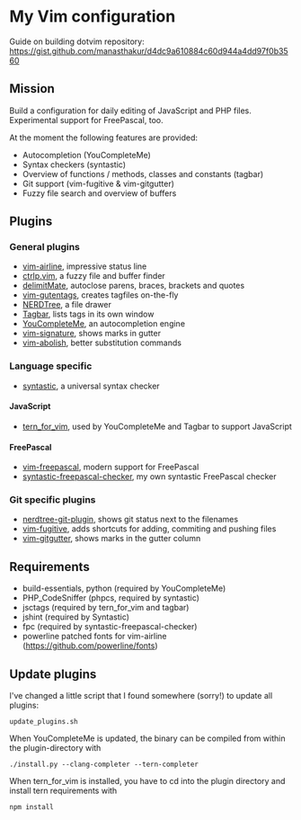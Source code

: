 # My Vim configuration

Guide on building dotvim repository: https://gist.github.com/manasthakur/d4dc9a610884c60d944a4dd97f0b3560

## Mission
Build a configuration for daily editing of JavaScript and PHP files. Experimental support for FreePascal, too.

At the moment the following features are provided:

- Autocompletion (YouCompleteMe)
- Syntax checkers (syntastic)
- Overview of functions / methods, classes and constants (tagbar)
- Git support (vim-fugitive & vim-gitgutter)
- Fuzzy file search and overview of buffers

## Plugins
### General plugins
- [vim-airline](https://github.com/vim-airline/vim-airline), impressive status line
- [ctrlp.vim](https://github.com/ctrlpvim/ctrlp.vim), a fuzzy file and buffer finder
- [delimitMate](https://github.com/Raimondi/delimitMate), autoclose parens, braces, brackets and quotes
- [vim-gutentags](https://github.com/ludovicchabant/vim-gutentags), creates tagfiles on-the-fly
- [NERDTree](https://github.com/scrooloose/nerdtree), a file drawer
- [Tagbar](https://github.com/majutsushi/tagbar), lists tags in its own window
- [YouCompleteMe](https://github.com/Valloric/YouCompleteMe), an autocompletion engine
- [vim-signature](https://github.com/kshenoy/vim-signature), shows marks in gutter
- [vim-abolish](https://github.com/tpope/tpope-vim-abolish.git), better substitution commands

### Language specific
- [syntastic](https://github.com/vim-syntastic/syntastic), a universal syntax checker

#### JavaScript
- [tern_for_vim](https://github.com/ternjs/tern_for_vim), used by YouCompleteMe and Tagbar to support JavaScript

#### FreePascal
- [vim-freepascal](https://github.com/boeckmann/vim-freepascal), modern support for FreePascal
- [syntastic-freepascal-checker](https://github.com/dubst3pp4/syntastic-freepascal-checker), my own syntastic FreePascal checker

### Git specific plugins
- [nerdtree-git-plugin](https://github.com/Xuyuanp/nerdtree-git-plugin), shows git status next to the filenames
- [vim-fugitive](https://github.com/tpope/vim-fugitive), adds shortcuts for adding, commiting and pushing files
- [vim-gitgutter](https://github.com/airblade/vim-gitgutter), shows marks in the gutter column

## Requirements
- build-essentials, python (required by YouCompleteMe)
- PHP_CodeSniffer (phpcs, required by syntastic)
- jsctags (required by tern_for_vim and tagbar)
- jshint (required by Syntastic)
- fpc (required by syntastic-freepascal-checker)
- powerline patched fonts for vim-airline (https://github.com/powerline/fonts)

## Update plugins
I've changed a little script that I found somewhere (sorry!) to update all plugins:
    
    update_plugins.sh

When YouCompleteMe is updated, the binary can be compiled from within the plugin-directory with

    ./install.py --clang-completer --tern-completer

When tern_for_vim is installed, you have to cd into the plugin directory and install tern requirements with

    npm install

